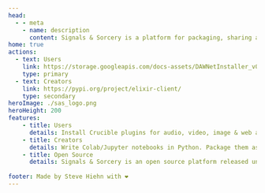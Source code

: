 ```yaml
---
head:
  - - meta
    - name: description
      content: Signals & Sorcery is a platform for packaging, sharing and consuming machine learning operations. Extend applications with self-hosted AI operations. 
home: true 
actions:
  - text: Users
    link: https://storage.googleapis.com/docs-assets/DAWNetInstaller_v0_7_5_universal.zip
    type: primary
  - text: Creators
    link: https://pypi.org/project/elixir-client/
    type: secondary
heroImage: ./sas_logo.png
heroHeight: 200
features:
    - title: Users
      details: Install Crucible plugins for audio, video, image & web apps. Find AI Elixirs and run them anywhere there is a GPU!
    - title: Creators
      details: Write Colab/Jupyter notebooks in Python. Package them as AI Elixirs, and expose them to Crucible plugins!
    - title: Open Source 
      details: Signals & Sorcery is an open source platform released under the GPL-3.0 license.
    
footer: Made by Steve Hiehn with ❤️
---
```

